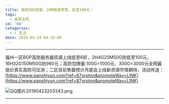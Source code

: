 ```yaml
---
title: 高防50G防御，20M独享带宽，低至100元！
tags:
  - 高防主机
id: '68'
categories:
  - - 生活
date: 2019-04-24 04:35:00
---
```


* * *

福州一区BGP高防服务器资源上线低至6折，2H4G20M50G防低至100元，16H32G150M50G防960元；高防包限量:100G=1000元、300G=3000元全网最低价真实高防可压测；二区目前售罄预计月底会上线新资源尽情期待，活动传送：[https://www.panshiyun.com?ref=87vrptnn&promoteWay=LINK](https://www.panshiyun.com?ref=87vrptnn&promoteWay=LINK)

![QQ图片20190423203343.png](https://www.xxhat.xyz/usr/uploads/2019/04/971760211.png "QQ图片20190423203343.png")

* * *